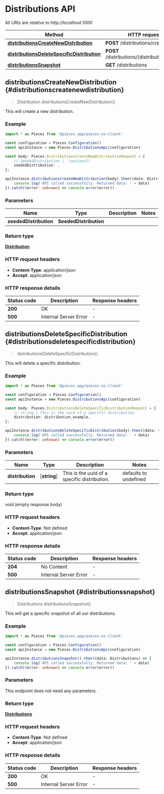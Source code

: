 # Distributions API

All URIs are relative to *http://localhost:1000*

Method | HTTP request | Description
------------- | ------------- | -------------
[**distributionsCreateNewDistribution**](DistributionsApi#distributionscreatenewdistribution) | **POST** /distributions/create | /distributions/create [POST]
[**distributionsDeleteSpecificDistribution**](DistributionsApi#distributionsdeletespecificdistribution) | **POST** /distributions/\{distribution\}/delete | /distributions/\{distribution\}/delete [POST]
[**distributionsSnapshot**](DistributionsApi#distributionssnapshot) | **GET** /distributions | /distributions [GET]


## **distributionsCreateNewDistribution** {#distributionscreatenewdistribution}
> Distribution distributionsCreateNewDistribution()

This will create a new distribution.

### Example

```typescript
import * as Pieces from '@pieces.app/pieces-os-client'

const configuration = Pieces.Configuration()
const apiInstance = new Pieces.DistributionsApi(configuration)

const body: Pieces.DistributionsCreateNewDistributionRequest = {
    // SeededDistribution |  (optional)
    seededDistribution: ,
};

apiInstance.distributionsCreateNewDistribution(body).then((data: Distribution) => {
    console.log('API called successfully. Returned data: ' + data)
}).catch((error: unknown) => console.error(error))
```

### Parameters

Name | Type | Description  | Notes
------------- | ------------- | ------------- | -------------
 **seededDistribution** | **SeededDistribution**|  |


### Return type

[**Distribution**](../models/Distribution)

### HTTP request headers

- **Content-Type**: application/json
- **Accept**: application/json


### HTTP response details
| Status code | Description | Response headers
|-------------|-------------|------------------
**200** | OK |  -  |
**500** | Internal Server Error |  -  |

## **distributionsDeleteSpecificDistribution** {#distributionsdeletespecificdistribution}
> distributionsDeleteSpecificDistribution()

This will delete a specific distribution.

### Example

```typescript
import * as Pieces from '@pieces.app/pieces-os-client'

const configuration = Pieces.Configuration()
const apiInstance = new Pieces.DistributionsApi(configuration)

const body: Pieces.DistributionsDeleteSpecificDistributionRequest = {
    // string | This is the uuid of a specific distribution.
    distribution: distribution_example,
};

apiInstance.distributionsDeleteSpecificDistribution(body).then((data: void (empty response body)) => {
    console.log('API called successfully. Returned data: ' + data)
}).catch((error: unknown) => console.error(error))
```

### Parameters

Name | Type | Description  | Notes
------------- | ------------- | ------------- | -------------
 **distribution** | [**string**] | This is the uuid of a specific distribution. | defaults to undefined


### Return type

void (empty response body)

### HTTP request headers

- **Content-Type**: Not defined
- **Accept**: application/json


### HTTP response details
| Status code | Description | Response headers
|-------------|-------------|------------------
**204** | No Content |  -  |
**500** | Internal Server Error |  -  |

## **distributionsSnapshot** {#distributionssnapshot}
> Distributions distributionsSnapshot()

This will get a specific snapshot of all our distributions.

### Example

```typescript
import * as Pieces from '@pieces.app/pieces-os-client'

const configuration = Pieces.Configuration()
const apiInstance = new Pieces.DistributionsApi(configuration)

apiInstance.distributionsSnapshot().then((data: Distributions) => {
    console.log('API called successfully. Returned data: ' + data)
}).catch((error: unknown) => console.error(error))
```

### Parameters
This endpoint does not need any parameters.


### Return type

[**Distributions**](../models/Distributions)

### HTTP request headers

- **Content-Type**: Not defined
- **Accept**: application/json


### HTTP response details
| Status code | Description | Response headers
|-------------|-------------|------------------
**200** | OK |  -  |
**500** | Internal Server Error |  -  |


